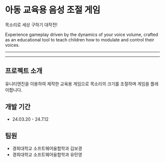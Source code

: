 # 아동 교육용 음성 조절 게임
목소리로 세상 구하기 대작전!


Experience gameplay driven by the dynamics of your voice volume, crafted as an educational tool to teach children how to modulate and control their voices.

---

---
## 프로젝트 소개
유니티엔진을 이용하여 제작한 교육용 게임으로 목소리의 크기를 조절하며 게임을 플레이합니다.


## 개발 기간
- 24.03.20 - 24.7.12


## 팀원
- 경희대학교 소프트웨어융합학과 김보경
- 경희대학교 소프트웨어융합학과 유민영
